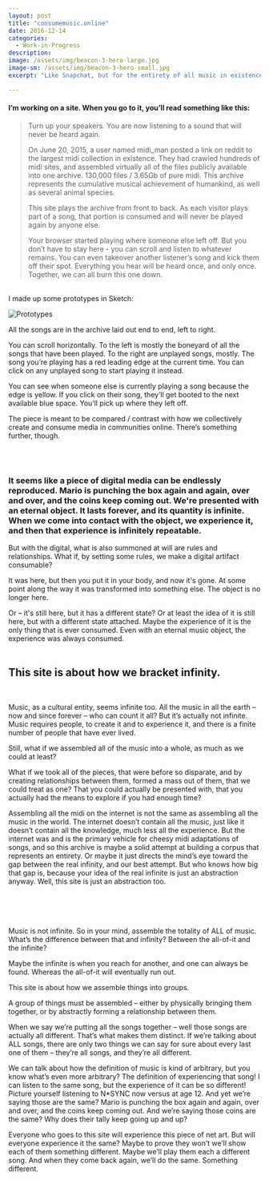 ```yaml
---
layout: post
title: "consumemusic.online"
date: 2016-12-14
categories:
  - Work-in-Progress
description: 
image: /assets/img/beacon-3-hero-large.jpg
image-sm: /assets/img/beacon-3-hero-small.jpg
excerpt: "Like Snapchat, but for the entirety of all music in existence."

---
```


#### I’m working on a site. When you go to it, you’ll read something like this: 
  
>Turn up your speakers. You are now listening to a sound that will never be heard again.
> 
>On June 20, 2015, a user named midi_man posted a link on reddit to the largest midi collection in existence. They had crawled hundreds of midi sites, and assembled virtually all of the files publicly available into one archive. 130,000 files / 3.65Gb of pure midi. This archive represents the cumulative musical achievement of humankind, as well as several animal species.
>
>This site plays the archive from front to back. As each visitor plays part of a song, that portion is consumed and will never be played again by anyone else.
>
>Your browser started playing where someone else left off. But you don’t have to stay here - you can scroll and listen to whatever remains. You can even takeover another listener’s song and kick them off their spot. Everything you hear will be heard once, and only once. Together, we can all burn this one down.

<br>
I made up some prototypes in Sketch:
<br>

![Prototypes](/assets/img/consume-music-prototypes.png)
<br>


All the songs are in the archive laid out end to end, left to right.

You can scroll horizontally. To the left is mostly the boneyard of all the songs that have been played. To the right are unplayed songs, mostly. The song you’re playing has a red leading edge at the current time. You can click on any unplayed song to start playing it instead. 

You can see when someone else is currently playing a song because the edge is yellow. If you click on their song, they’ll get booted to the next available blue space. You’ll pick up where they left off.

The piece is meant to be compared / contrast with how we collectively create and consume media in communities online. There’s something further, though.

<br>
<br>

### It seems like a piece of digital media can be endlessly reproduced. Mario is punching the box again and again, over and over, and the coins keep coming out. We're presented with an eternal object. It lasts forever, and its quantity is infinite. When we come into contact with the object, we experience it, and then that experience is infinitely repeatable.

But with the digital, what is also summoned at will are rules and relationships. What if, by setting some rules, we make a digital artifact consumable?
 
It was here, but then you put it in your body, and now it's gone. At some point along the way it was transformed into something else. The object is no longer here.

Or – it's still here, but it has a different state? Or at least the idea of it is still here, but with a different state attached. Maybe the experience of it is the only thing that is ever consumed. Even with an eternal music object, the experience was always consumed.
<br>
<br>

## This site is about how we bracket infinity.
<br>

Music, as a cultural entity, seems infinite too. All the music in all the earth – now and since forever – who can count it all? But it’s actually not infinite. Music requires people, to create it and to experience it, and there is a finite number of people that have ever lived. 

Still, what if we assembled all of the music into a whole, as much as we could at least? 

What if we took all of the pieces, that were before so disparate, and by creating relationships between them, formed a mass out of them, that we could treat as one? That you could actually be presented with, that you actually had the means to explore if you had enough time?

Assembling all the midi on the internet is not the same as assembling all the music in the world. The internet doesn’t contain all the music, just like it doesn’t contain all the knowledge, much less all the experience. But the internet was and is the primary vehicle for cheesy midi adaptations of songs, and so this archive is maybe a solid attempt at building a corpus that represents an entirety. Or maybe it just directs the mind’s eye toward the gap between the real infinity, and our best attempt. But who knows how big that gap is, because your idea of the real infinite is just an abstraction anyway. Well, this site is just an abstraction too.
<br>
<br>
<br>
<br>
<br>

Music is not infinite. So in your mind, assemble the totality of ALL of music. What’s the difference between that and infinity? Between the all-of-it and the infinite?

Maybe the infinite is when you reach for another, and one can always be found. Whereas the all-of-it will eventually run out.

This site is about how we assemble things into groups.

A group of things must be assembled – either by physically bringing them together, or by abstractly forming a relationship between them.

When we say we’re putting all the songs together – well those songs are actually all different. That’s what makes them distinct. If we’re talking about ALL songs, there are only two things we can say for sure about every last one of them – they’re all songs, and they’re all different.

We can talk about how the definition of music is kind of arbitrary, but you know what’s even more arbitrary? The definition of experiencing that song! I can listen to the same song, but the experience of it can be so different! Picture yourself listening to N*SYNC now versus at age 12. And yet we’re saying those are the same? Mario is punching the box again and again, over and over, and the coins keep coming out. And we’re saying those coins are the same? Why does their tally keep going up and up?

Everyone who goes to this site will experience this piece of net art. But will everyone experience it the same? Maybe to prove they won’t we’ll show each of them something different. Maybe we’ll play them each a different song. And when they come back again, we’ll do the same. Something different.










